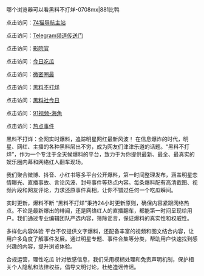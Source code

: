 哪个浏览器可以看黑料不打烊-0708mx|881比鸭

点击访问：<a href="https://74mao.com/">74猫导航主站</a>

点击访问：<a href="https://74mao.com/">Telegram频道传送门</a>

点击访问：<a href="https://heiliao9wsbg3.pages.dev ">影院官</a>

点击访问：<a href="https://heiliaoryrhyu.pages.dev">今日吃瓜</a>

点击访问：<a href="https://heiliaox6jgh3.pages.dev">微密圈最</a>

点击访问：<a href="https://heiliaokof3cy.pages.dev">黑料不打烊</a>

点击访问：<a href="https://heiliaotlyq53.pages.dev">黑料社今日</a>

点击访问：<a href="https://heiliao3gvg9x.pages.dev">91视频-海角 </a>

点击访问：<a href="https://heiliaoxfe5rb.pages.dev">热点事件</a>

黑料不打烊：全网实时爆料，追踪明星网红最新风波！
在信息爆炸的时代，明星、网红、主播的各种黑料层出不穷，成为网友们津津乐道的话题。“黑料不打烊”，作为一个专注于全天候爆料的平台，致力于为你提供最新、最全、最真实的娱乐圈内幕和网络红人翻车现场。

我们聚合微博、抖音、小红书等多平台公开爆料，第一时间整理发布，涵盖明星恋情曝光、直播事故、言论风波、封号事件等热点内容。每条爆料配有高清截图、视频片段和网友评论，力求还原事件真相，让你不错过任何一个吃瓜瞬间。

实时更新，爆料不断
“黑料不打烊”秉持24小时更新原则，确保内容紧跟网络热点。不论是最新爆出的绯闻，还是网络红人的直播翻车，都能第一时间呈现给用户。我们通过专业编辑团队严选内容，筛除谣言，保证爆料的真实性和权威性。

多样化内容体验
平台不仅提供文字爆料，还配备丰富的视频和图文结合内容，让用户多角度了解事件发展。通过明星专题、事件合集等分类，帮助用户快速找到感兴趣的内容，提升浏览体验。

合规运营，理性吃瓜
针对敏感信息，我们采用模糊处理和免责声明机制，保护相关个人隐私和法律权益，倡导文明讨论，杜绝造谣传谣。
